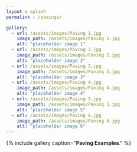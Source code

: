```yaml
---
layout : splash
permalink : /pavings/

gallery:
  - url: /assets/images/Paving 1.jpg
    image_path: /assets/images/Paving 1.jpg
    alt: "placeholder image 1"
  - url: /assets/images/Paving 2.jpg
    image_path: /assets/images/Paving 2.jpg
    alt: "placeholder image 2"
  - url: /assets/images/Paving 3.jpg
    image_path: /assets/images/Paving 3.jpg
    alt: "placeholder image 3"
  - url: /assets/images/Paving 4.jpg
    image_path: /assets/images/Paving 4.jpg
    alt: "placeholder image 4"
  - url: /assets/images/Paving 5.jpg
    image_path: /assets/images/Paving 5.jpg
    alt: "placeholder image 5"    
  - url: /assets/images/Paving 6.jpg
    image_path: /assets/images/Paving 6.jpg
    alt: "placeholder image 6"
---
```


{% include gallery caption="**Paving Examples**." %}